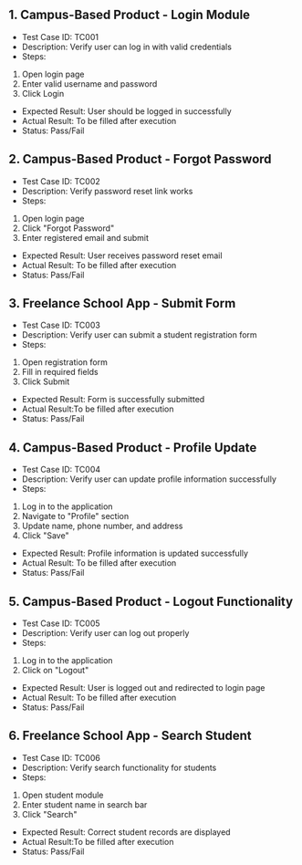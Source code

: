 ## 1. Campus-Based Product - Login Module
- Test Case ID: TC001
- Description: Verify user can log in with valid credentials
- Steps:
1. Open login page
2. Enter valid username and password
3. Click Login
- Expected Result: User should be logged in successfully
- Actual Result: To be filled after execution
- Status: Pass/Fail

## 2. Campus-Based Product - Forgot Password
- Test Case ID: TC002
- Description: Verify password reset link works
- Steps:
1. Open login page
2. Click "Forgot Password"
3. Enter registered email and submit
- Expected Result: User receives password reset email
- Actual Result: To be filled after execution
- Status: Pass/Fail

## 3. Freelance School App - Submit Form
- Test Case ID: TC003
- Description: Verify user can submit a student registration form
- Steps:
1. Open registration form
2. Fill in required fields
3. Click Submit
- Expected Result: Form is successfully submitted
- Actual Result:To be filled after execution
- Status: Pass/Fail

## 4. Campus-Based Product - Profile Update
- Test Case ID: TC004
- Description: Verify user can update profile information successfully
- Steps:
1. Log in to the application
2. Navigate to "Profile" section
3. Update name, phone number, and address
4. Click "Save"
- Expected Result: Profile information is updated successfully
- Actual Result: To be filled after execution
- Status: Pass/Fail

## 5. Campus-Based Product - Logout Functionality
- Test Case ID: TC005
- Description: Verify user can log out properly
- Steps:
1. Log in to the application
2. Click on "Logout"
- Expected Result: User is logged out and redirected to login page
- Actual Result: To be filled after execution
- Status: Pass/Fail

## 6. Freelance School App - Search Student
- Test Case ID: TC006
- Description: Verify search functionality for students
- Steps:
1. Open student module
2. Enter student name in search bar
3. Click "Search"
- Expected Result: Correct student records are displayed
- Actual Result:To be filled after execution
- Status: Pass/Fail


